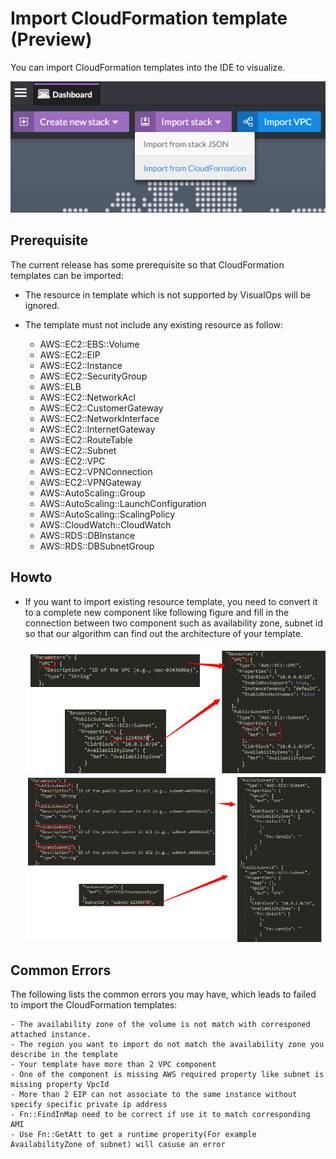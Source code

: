 # Import CloudFormation template (Preview)

You can import CloudFormation templates into the IDE to visualize.

![](https://raw.githubusercontent.com/MadeiraCloud/docs-image/master/ide_stack_import_cfn.png)

## Prerequisite
The current release has some prerequisite so that CloudFormation templates can be imported:

- The resource in template which is not supported by VisualOps will be ignored.

- The template must not include any existing resource as follow:


    - AWS::EC2::EBS::Volume
    - AWS::EC2::EIP
    - AWS::EC2::Instance
    - AWS::EC2::SecurityGroup
    - AWS::ELB
    - AWS::EC2::NetworkAcl
    - AWS::EC2::CustomerGateway
    - AWS::EC2::NetworkInterface
    - AWS::EC2::InternetGateway
    - AWS::EC2::RouteTable
    - AWS::EC2::Subnet
    - AWS::EC2::VPC
    - AWS::EC2::VPNConnection
    - AWS::EC2::VPNGateway
    - AWS::AutoScaling::Group
    - AWS::AutoScaling::LaunchConfiguration
    - AWS::AutoScaling::ScalingPolicy
    - AWS::CloudWatch::CloudWatch
    - AWS::RDS::DBInstance
    - AWS::RDS::DBSubnetGroup

## Howto
- If you want to import existing resource template, you need to convert it to a complete new component like following figure and fill in the connection between two component such as availability zone, subnet id so that our algorithm can find out the architecture of your template. 

    ![](https://raw.githubusercontent.com/MadeiraCloud/docs-image/master/ide_stack_importcf_sample1.png)
    ![](https://raw.githubusercontent.com/MadeiraCloud/docs-image/master/ide_stack_importcf_sample2.png)

## Common Errors
The following lists the common errors you may have, which leads to failed to import the CloudFormation templates:

    - The availability zone of the volume is not match with corresponed attached instance.
    - The region you want to import do not match the availability zone you describe in the template
    - Your template have more than 2 VPC component
    - One of the component is missing AWS required property like subnet is missing property VpcId
    - More than 2 EIP can not associate to the same instance without specify specific private ip address
    - Fn::FindInMap need to be correct if use it to match corresponding AMI
    - Use Fn::GetAtt to get a runtime properity(For example AvailabilityZone of subnet) will casuse an error


